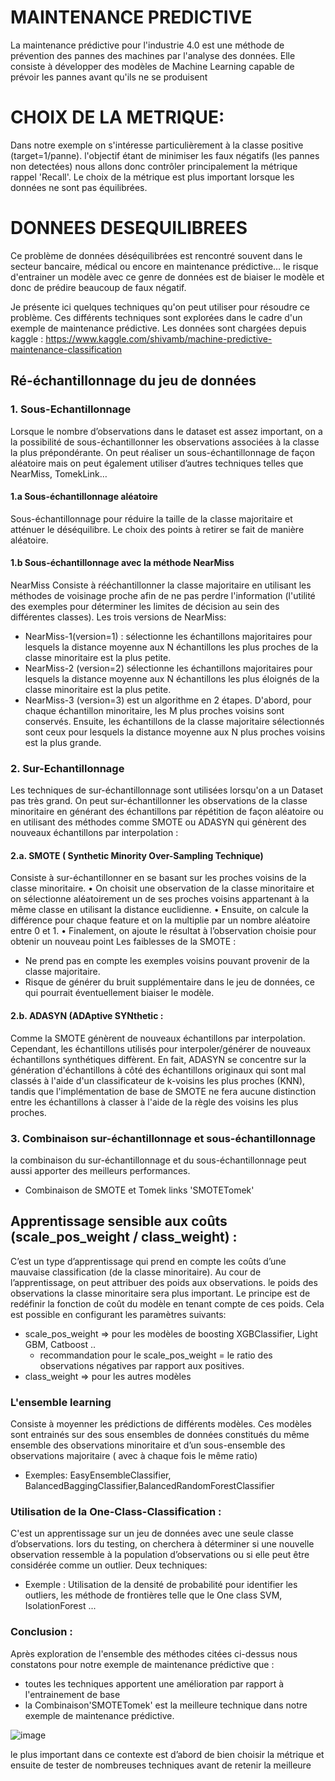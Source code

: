 # MAINTENANCE PREDICTIVE 
La maintenance prédictive pour l'industrie 4.0 est une méthode de prévention des pannes des machines par l'analyse des données. Elle consiste à développer des modèles de Machine Learning capable de prévoir les pannes avant qu'ils ne se produisent
# CHOIX DE LA METRIQUE: 
Dans notre exemple on s'intéresse particulièrement à la classe positive (target=1/panne). l'objectif étant de minimiser les faux négatifs (les pannes non detectées) nous allons donc contrôler principalement la métrique rappel 'Recall'. Le choix de la métrique est plus important lorsque les données ne sont pas équilibrées.
# DONNEES DESEQUILIBREES
Ce problème de données déséquilibrées est rencontré souvent dans le secteur bancaire, médical ou encore en maintenance prédictive… le risque d'entrainer un modèle avec ce genre de données est de biaiser le modèle et donc de prédire beaucoup de faux négatif.

Je présente ici quelques techniques qu'on peut utiliser pour résoudre ce problème. Ces différents techniques sont explorées dans le cadre d'un exemple de maintenance prédictive.
Les données sont chargées depuis kaggle : https://www.kaggle.com/shivamb/machine-predictive-maintenance-classification

## Ré-échantillonnage du jeu de données
### 1. Sous-Echantillonnage
Lorsque le nombre d’observations dans le dataset est assez important, on a la possibilité de sous-échantillonner les observations associées à la classe la plus prépondérante. On peut réaliser un sous-échantillonnage de façon aléatoire mais on peut également utiliser d’autres techniques telles que NearMiss,  TomekLink…
#### 1.a Sous-échantillonnage aléatoire
Sous-échantillonnage pour réduire la taille de la classe majoritaire et atténuer le déséquilibre. Le choix des points à retirer se fait de manière aléatoire.
#### 1.b Sous-échantillonnage avec la méthode NearMiss
NearMiss Consiste à rééchantillonner la classe majoritaire en utilisant les méthodes de voisinage proche afin de ne pas perdre l'information (l'utilité des exemples pour déterminer les limites de décision au sein des différentes classes).
Les trois  versions de NearMiss:
- NearMiss-1(version=1) :  sélectionne les échantillons majoritaires pour lesquels la distance moyenne aux N échantillons les plus proches de la classe minoritaire est la plus petite.
- NearMiss-2 (version=2) sélectionne les échantillons majoritaires pour lesquels la distance moyenne aux N échantillons les plus éloignés de la classe minoritaire est la plus petite.
- NearMiss-3 (version=3)  est un algorithme en 2 étapes. D'abord, pour chaque échantillon minoritaire, les M plus proches voisins sont conservés. Ensuite, les échantillons de la classe majoritaire sélectionnés sont ceux pour lesquels la distance moyenne aux N plus proches voisins est la plus grande.
### 2. Sur-Echantillonnage 
Les techniques de sur-échantillonnage sont utilisées lorsqu'on a un Dataset pas très grand. On peut sur-échantillonner les observations de la classe minoritaire en générant des échantillons par répétition de façon aléatoire ou en utilisant des méthodes comme SMOTE ou ADASYN  qui génèrent des nouveaux échantillons par interpolation : 
#### 2.a. SMOTE ( Synthetic Minority Over-Sampling Technique)  
Consiste à sur-échantillonner en se basant sur les proches voisins de la classe minoritaire.
	• On choisit une observation de la classe minoritaire et on sélectionne aléatoirement un de ses proches voisins appartenant à la même classe en utilisant la distance euclidienne.
	• Ensuite, on calcule la différence pour chaque feature et on la multiplie par un nombre aléatoire entre 0 et 1.
	• Finalement, on ajoute le résultat à l’observation choisie pour obtenir un nouveau point
Les faiblesses de la SMOTE :
- Ne prend pas en compte les exemples voisins pouvant provenir de la classe majoritaire.
- Risque de générer du bruit supplémentaire dans le jeu de données, ce qui pourrait éventuellement biaiser le modèle. 
#### 2.b. ADASYN (ADAptive SYNthetic :
Comme la SMOTE génèrent de nouveaux échantillons par interpolation. Cependant, les échantillons utilisés pour interpoler/générer de nouveaux échantillons synthétiques diffèrent.  En fait, ADASYN se concentre sur la génération d'échantillons à côté des échantillons originaux qui sont mal classés à l'aide d'un classificateur de k-voisins les plus proches (KNN), tandis que l'implémentation de base de SMOTE ne fera aucune distinction entre les échantillons à classer à l'aide de la règle des voisins les plus proches.
### 3. Combinaison sur-échantillonnage et  sous-échantillonnage
la combinaison du sur-échantillonnage et du sous-échantillonnage peut aussi apporter des meilleurs performances.
- Combinaison de SMOTE et Tomek links 'SMOTETomek'
## Apprentissage sensible aux coûts (scale_pos_weight / class_weight) :
C’est un type d’apprentissage qui prend en compte les coûts d’une mauvaise classification (de la classe minoritaire).
Au cour de l’apprentissage, on peut attribuer des poids aux observations. le poids des observations la classe minoritaire sera plus important. Le principe est de redéfinir la fonction de coût du modèle en tenant compte de ces poids.
Cela est possible en configurant les paramètres suivants:
- scale_pos_weight  => pour les modèles de boosting  XGBClassifier, Light GBM, Catboost ..
	- recommandation pour le scale_pos_weight = le ratio des observations négatives par rapport aux positives.
- class_weight => pour les autres modèles 

### L'ensemble learning 
Consiste à moyenner les prédictions de différents modèles. Ces modèles sont entrainés sur des sous ensembles de données constitués du même ensemble des observations minoritaire et d’un sous-ensemble des observations majoritaire ( avec à chaque fois le même ratio)
- Exemples: EasyEnsembleClassifier, BalancedBaggingClassifier,BalancedRandomForestClassifier
### Utilisation de la One-Class-Classification :
C'est un apprentissage sur un jeu de données avec une seule classe d’observations. lors du testing, on cherchera à déterminer si une nouvelle observation ressemble à la population d’observations ou si elle peut être considérée comme un outlier. Deux techniques:
- Exemple : Utilisation de la densité de probabilité pour identifier les outliers, les méthode de frontières telle que le One class SVM, IsolationForest ...

### Conclusion :
Après exploration de l'ensemble des méthodes citées ci-dessus nous constatons pour notre exemple de maintenance prédictive que :
- toutes les techniques apportent une amélioration par rapport à l'entrainement de base
- la Combinaison'SMOTETomek' est la meilleure technique dans notre exemple de maintenance prédictive.

![image](https://user-images.githubusercontent.com/80227876/147871729-613f4c37-8018-4ac4-bc95-bd76995cb625.png)

le plus important dans ce contexte est d’abord de bien choisir la métrique et ensuite de tester de nombreuses techniques avant de retenir la meilleure



